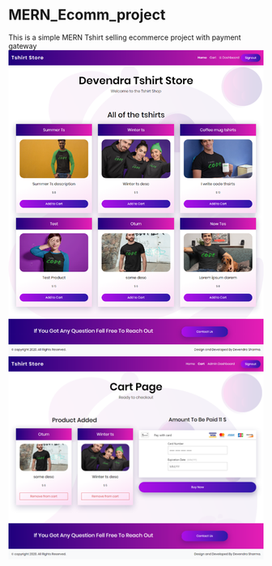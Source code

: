 # MERN_Ecomm_project
This is a simple MERN Tshirt selling ecommerce project with payment gateway
![Home Page](https://github.com/dev73511/MERN_Ecomm_project/blob/master/HomePage.png)
![Cart Page](https://github.com/dev73511/MERN_Ecomm_project/blob/master/cart.png)
